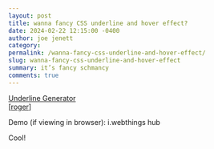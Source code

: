 ```yaml
---
layout: post
title: wanna fancy CSS underline and hover effect?
date: 2024-02-22 12:15:00 -0400
author: joe jenett
category: 
permalink: /wanna-fancy-css-underline-and-hover-effect/
slug: wanna-fancy-css-underline-and-hover-effect
summary: it’s fancy schmancy
comments: true
---
```

<a title="Underline Generator" href="https://underline-generator.netlify.app/">Underline Generator</a><br>[<a href="https://pinboard.in/u:roger">roger</a>]

Demo (if viewing in browser):
<span class="fancy-underline">i.webthings hub</span>

Cool!

<a href="https://brid.gy/publish/mastodon"></a>
